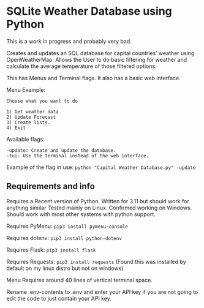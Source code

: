 <h1>SQLite Weather Database using Python</h1> 
This is a work in progress and probably very bad.

Creates and updates an SQL database for capital countries’ weather using OpenWeatherMap.
Allows the User to do basic filtering for weather and calculate the average temperature of those filtered options.

This has Menus and Terminal flags. It also has a basic web interface.

Menu Example:
```
Choose what you want to do 

1) Get weather data
2) Update Forecast
3) Create lists.
4) Exit 
```
Available flags:
```
-update: Create and update the database.
-tui: Use the terminal instead of the web interface.
```

Example of the flag in use: `python "Capital Weather Database.py" -update`

<h2>Requirements and info</h2>

Requires a Recent version of Python. Written for 3.11 but should work for anything similar
Tested mainly on Linux. Confirmed working on Windows. Should work with most other systems with python support.

Requires PyMenu: `pip3 install pymenu-console`

Requires dotenv: `pip3 install python-dotenv`

Requires Flask: `pip3 install flask`

Requires Requests: `pip3 install requests` (Found this was installed by default on my linux distro but not on windows)

Menu Requires around 40 lines of vertical terminal space.

Rename .env-contents to .env and enter your API key if you are not going to edit the code to just contain your API key.